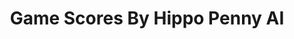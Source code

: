 ---
title: Game Scores By Hippo Penny AI
layout: scoredetail
permalink: /meta-score/diablo
header:
  teaser: /assets/images/diablo.jpg
  video:
    id: mtM0WpHEjWU
    provider: youtube
---